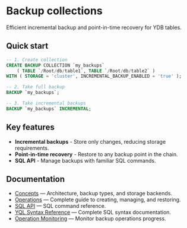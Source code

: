 # Backup collections

Efficient incremental backup and point-in-time recovery for YDB tables.

## Quick start

```sql
-- 1. Create collection
CREATE BACKUP COLLECTION `my_backups`
    ( TABLE `/Root/db/table1`, TABLE `/Root/db/table2` )
WITH ( STORAGE = 'cluster', INCREMENTAL_BACKUP_ENABLED = 'true' );

-- 2. Take full backup
BACKUP `my_backups`;

-- 3. Take incremental backups
BACKUP `my_backups` INCREMENTAL;
```

## Key features

- **Incremental backups** - Store only changes, reducing storage requirements.
- **Point-in-time recovery** - Restore to any backup point in the chain.
- **SQL API** - Manage backups with familiar SQL commands.

## Documentation

- [Concepts](concepts.md) — Architecture, backup types, and storage backends.
- [Operations](operations.md) — Complete guide to creating, managing, and restoring.
- [SQL API](sql-api.md) — SQL command reference.
- [YQL Syntax Reference](../../../yql/reference/syntax/backup-collections.md) — Complete SQL syntax documentation.
- [Operation Monitoring](../../operation-list.md) — Monitor backup operations progress.
